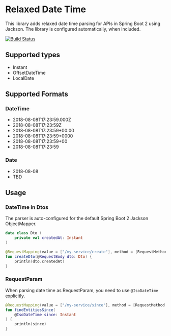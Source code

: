 # Relaxed Date Time

This library adds relaxed date time parsing for APIs in Spring Boot 2 using Jackson. The library is configured automatically, when included.

[![Build Status](https://travis-ci.org/ottonow/relaxed-date-time.svg?branch=master)](https://travis-ci.org/ottonow/relaxed-date-time)

## Supported types

* Instant
* OffsetDateTime
* LocalDate

## Supported Formats

### DateTime

* 2018-08-08T17:23:59.000Z
* 2018-08-08T17:23:59Z
* 2018-08-08T17:23:59+00:00
* 2018-08-08T17:23:59+0000
* 2018-08-08T17:23:59+00
* 2018-08-08T17:23:59

### Date

* 2018-08-08
* TBD

## Usage

### DateTime in Dtos

The parser is auto-configured for the default Spring Boot 2 Jackson ObjectMapper.

```kotlin
data class Dto (
    private val createdAt: Instant
)
```

```kotlin
@RequestMapping(value = ["/my-service/create"], method = [RequestMethod.PUT])
fun createDto(@RequestBody dto: Dto) {
    println(dto.createdAt)
}
```

### RequestParam

When parsing date time as RequestParam, you need to use `@IsoDateTime` explicitly.


```kotlin
@RequestMapping(value = ["/my-service/since"], method = [RequestMethod.GET])
fun findEntitiesSince(
    @IsoDateTime since: Instant
) {
    println(since)
}

```
